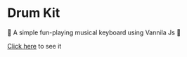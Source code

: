 # Drum Kit

🎹 A simple fun-playing musical keyboard using Vannila Js 🍦

[Click here](https://Drum-Kit.raghavshukla.repl.co) to see it
